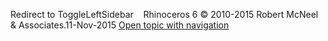 ---
---

Redirect to ToggleLeftSidebar&#160;
&#160;
Rhinoceros 6 © 2010-2015 Robert McNeel &amp; Associates.11-Nov-2015
 [Open topic with navigation](toggleleftsidebar.html) 

